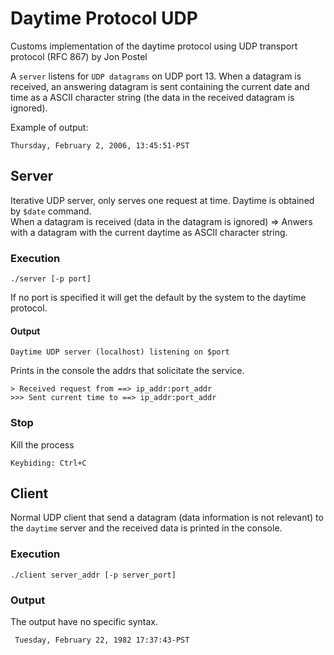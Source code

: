 # Daytime Protocol UDP
Customs implementation of the daytime protocol using UDP transport protocol (RFC 867) by Jon Postel

A `server` listens for `UDP datagrams` on UDP port 13.  When a datagram is received, an answering datagram is sent containing the current date and time as a ASCII character string (the data in the received datagram is ignored).

Example of output:
```
Thursday, February 2, 2006, 13:45:51-PST
```

## Server
Iterative UDP server, only serves one request at time. Daytime is obtained by `$date` command.  
When a datagram is received (data in the datagram is ignored) => Anwers with a datagram with the current daytime as ASCII character string.

### Execution
```
./server [-p port]
```
If no port is specified it will get the default by the system to the daytime protocol.

#### Output
```
Daytime UDP server (localhost) listening on $port 
```
Prints in the console the addrs that solicitate the service.
```
> Received request from ==> ip_addr:port_addr
>>> Sent current time to ==> ip_addr:port_addr
```

### Stop
Kill the process
```
Keybiding: Ctrl+C
```

## Client
Normal UDP client that send a datagram (data information is not relevant) to the `daytime` server and the received data is printed in the console.

### Execution
```
./client server_addr [-p server_port]
```

### Output
The output have no specific syntax.
```
 Tuesday, February 22, 1982 17:37:43-PST
```
